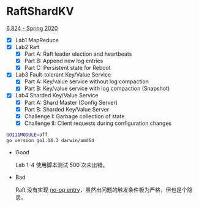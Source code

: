 # RaftShardKV

[6.824 - Spring 2020](https://pdos.csail.mit.edu/6.824/general.html)

- [x] Lab1 MapReduce
- [x] Lab2 Raft
  - [x] Part A: Raft leader election and heartbeats
  - [x] Part B: Append new log entries
  - [x] Part C: Persistent state for Reboot
- [x] Lab3 Fault-tolerant Key/Value Service
  - [x] Part A: Key/value service without log compaction
  - [x] Part B: Key/value service with log compaction (Snapshot)
- [x] Lab4 Sharded Key/Value Service
  - [x] Part A: Shard Master (Config Server)
  - [x] Part B: Sharded Key/Value Server
  - [x] Challenge I: Garbage collection of state
  - [x] Challenge II: Client requests during configuration changes

```bash
GO111MODULE=off
go version go1.14.3 darwin/amd64
```

- Good

  Lab 1-4 使用脚本测试 500 次未出错。

- Bad

  Raft 没有实现 [no-op entry](https://github.com/hashicorp/raft/blob/master/raft.go#L442)，虽然出问题的触发条件极为严格，但也是个隐患。

  